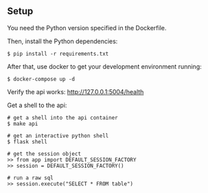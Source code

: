 ## Setup

You need the Python version specified in the Dockerfile. 

Then, install the Python dependencies:

```shell
$ pip install -r requirements.txt
```

After that, use docker to get your development environment running:

```shell
$ docker-compose up -d
````

Verify the api works: http://127.0.0.1:5004/health

Get a shell to the api:

```shell
# get a shell into the api container
$ make api

# get an interactive python shell
$ flask shell

# get the session object
>> from app import DEFAULT_SESSION_FACTORY
>> session = DEFAULT_SESSION_FACTORY()

# run a raw sql
>> session.execute("SELECT * FROM table")
```